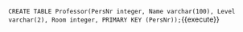 
``CREATE TABLE Professor(PersNr integer, Name varchar(100), Level varchar(2), Room integer, PRIMARY KEY (PersNr));``{{execute}}